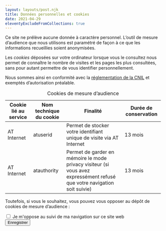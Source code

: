 ```yaml
---
layout: layouts/post.njk
title: Données personnelles et cookies
date: 2021-04-29
eleventyExcludeFromCollections: true
---
```


Ce site ne prélève aucune donnée à caractère personnel. L’outil de mesure d’audience que nous utilisons est paramétré de façon à ce que les informations recueillies soient anonymisées.

Les _cookies_ déposées sur votre ordinateur lorsque vous le consultez nous permet de connaître le nombre de visites et les pages les plus consultées, sans pour autant permettre de vous identifier personnellement.

Nous sommes ainsi en conformité avec la [réglementation de la CNIL](https://www.cnil.fr/fr/solutions-pour-les-cookies-de-mesure-daudience) et exemptés d’autorisation préalable.

<div class="fr-table fr-table--bordered">
<table>
  <caption>Cookies de mesure d’audience</caption>
  <thead>
  <tr>
    <th scope="col">Cookie lié au service</th>
    <th scope="col">Nom technique du cookie</th>
    <th scope="col">Finalité</th>
    <th scope="col">Durée de conservation</th>
  </tr>
  </thead>
  <tbody>
    <tr>
      <td>AT Internet</td><td>atuserid</td><td>Permet de stocker votre identifiant unique de visite via AT Internet</td><td>13 mois</td>
    </tr>
    <tr>
      <td>AT Internet</td><td>atauthority</td><td>Permet de garder en mémoire le mode privacy visiteur (si vous avez expressément refusé que votre navigation soit suivie)</td><td>13 mois</td>
    </tr>
  </tbody>
</table>
</div>

Toutefois, si vous le souhaitez, vous pouvez vous opposer au dépôt de cookies de mesure d’audience :

<form onsubmit="return submitOptout();">
  <div class="fr-checkbox-group">
      <input type="checkbox" id="cookie_optout" name="cookie_optout">
      <label class="fr-label" for="cookie_optout">Je m'oppose au suivi de ma navigation sur ce site web</label>
  </div>

  <button type="submit" class="fr-btn fr-btn--secondary">
    Enregistrer
  </button>
</form>

<script>
function submitOptout()
{   
    if (isOptout()) {
      tag.privacy.setVisitorOptin();
    } else {
      tag.privacy.setVisitorOptout();
    }
    
    tag.dispatch();

    location.reload();

    return false;
}

function initOptout()
{
    document.getElementById('cookie_optout').checked = isOptout()
}

window.addEventListener('load', initOptout);
</script>
